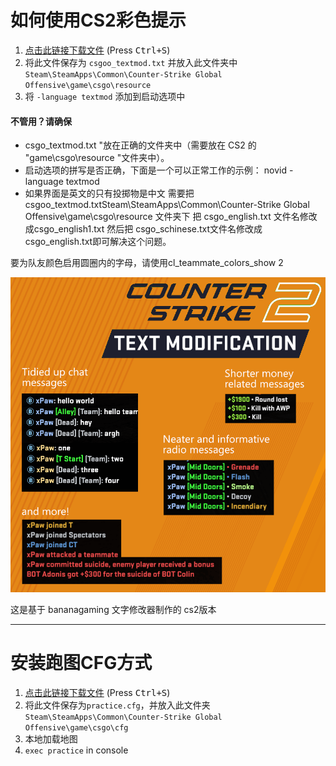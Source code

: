 # 如何使用CS2彩色提示

1. [点击此链接下载文件](https://raw.githubusercontent.com/2233admin/CS2-stuff-CN/main/CS2_textMode_CN.txt) (Press <kbd>Ctrl+S</kbd>)
2. 将此文件保存为 `csgoo_textmod.txt` 并放入此文件夹中 `Steam\SteamApps\Common\Counter-Strike Global Offensive\game\csgo\resource`
3. 将 `-language textmod` 添加到启动选项中

#### 不管用？请确保
- csgo_textmod.txt "放在正确的文件夹中（需要放在 CS2 的 "game\csgo\resource "文件夹中）。
- 启动选项的拼写是否正确，下面是一个可以正常工作的示例： novid -language textmod
- 如果界面是英文的只有投掷物是中文
需要把 csgoo_textmod.txtSteam\SteamApps\Common\Counter-Strike Global Offensive\game\csgo\resource 
文件夹下  把 csgo_english.txt 文件名修改成csgo_english1.txt 然后把
csgo_schinese.txt文件名修改成csgo_english.txt即可解决这个问题。


要为队友颜色启用圆圈内的字母，请使用cl_teammate_colors_show 2

![](screenshot.png)

这是基于 bananagaming 文字修改器制作的 cs2版本

----

# 安装跑图CFG方式

1. [点击此链接下载文件](https://raw.githubusercontent.com/xPaw/CS2/main/cs2practice.cfg) (Press <kbd>Ctrl+S</kbd>)
2. 将此文件保存为`practice.cfg`，并放入此文件夹 `Steam\SteamApps\Common\Counter-Strike Global Offensive\game\csgo\cfg`
3. 本地加载地图
4. `exec practice` in console
